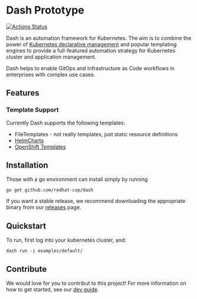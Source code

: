 # Dash Prototype

[![Actions Status](https://github.com/redhat-cop/dash/workflows/Go/badge.svg)](https://github.com/redhat-cop/dash/actions)

Dash is an automation framework for Kubernetes. The aim is to combine the power of [Kubernetes declarative management](https://kubernetes.io/docs/tasks/manage-kubernetes-objects/declarative-config/) and popular templating engines to provide a full-featured automation strategy for Kubernetes cluster and application management.

Dash helps to enable GitOps and Infrastructure as Code workflows in enterprises with complex use cases.

## Features

### Template Support

Currently Dash supports the following templates:

* FileTemplates - not really templates, just static resource definitions
* [HelmCharts](./docs/helm.md)
* [OpenShift Templates](./docs/openshift_templates.md)

## Installation

Those with a go environment can install simply by running

```
go get github.com/redhat-cop/dash
```

If you want a stable release, we recommend downloading the appropriate binary from our [releases](https://github.com/redhat-cop/dash/releases) page.

## Quickstart

To run, first log into your kubernetes cluster, and:

```
dash run -i examples/default/
```

## Contribute

We would love for you to contribut to this project! For more information on how to get started, see our [dev guide](./docs/dev_guide.md).
